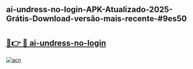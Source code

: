 ## ai-undress-no-login-APK-Atualizado-2025-Grátis-Download-versão-mais-recente-#9es50

# <h2><a href="https://ainizakaria.my?title=ai-undress-no-login&ref=20M">🔗👉 🔴 ai-undress-no-login</a></h2>

[![acn](https://github.com/user-attachments/assets/0f9c940e-d8b0-45ae-aac7-cd30a18b3e1c)](https://ainizakaria.my?title=ai-undress-no-login&ref=20M)

